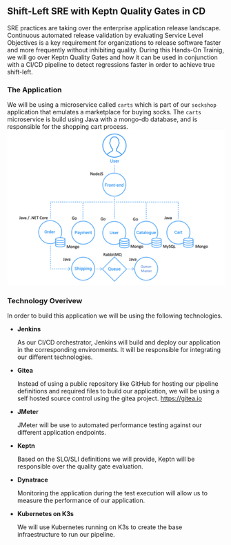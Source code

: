 ## Shift-Left SRE with Keptn Quality Gates in CD
SRE practices are taking over the enterprise application release landscape. Continuous automated release validation by evaluating Service Level Objectives is a key requirement for organizations to release software faster and more frequently without inhibiting quality. During this Hands-On Trainig, we will go over Keptn Quality Gates and how it can be used in conjunction with a CI/CD pipeline to detect regressions faster in order to achieve true shift-left.

### The Application
We will be using a microservice called `carts` which is part of our `sockshop` application that emulates a marketplace for buying socks. The `carts` microservice is build using Java with a mongo-db database, and is responsible for the shopping cart process.
![gitea](../../assets/images/arch.png)

### Technology Overivew
In order to build this application we will be using the following technologies.
 - **Jenkins**
    
    As our CI/CD orchestrator, Jenkins will build and deploy our application in the corresponding environments. It will be responsible for integrating our different technologies.

 - **Gitea**

    Instead of using a public repository like GitHub for hosting our pipeline definitions and required files to build our application, we will be using a self hosted source control using the gitea project. https://gitea.io

 - **JMeter**

    JMeter will be use to automated performance testing against our different application endpoints.

 - **Keptn**

    Based on the SLO/SLI definitions we will provide, Keptn will be responsible over the quality gate evaluation. 

 - **Dynatrace**

    Monitoring the application during the test execution will allow us to measure the performance of our application.

 - **Kubernetes on K3s**

    We will use Kubernetes running on K3s to create the base infraestructure to run our pipeline.
